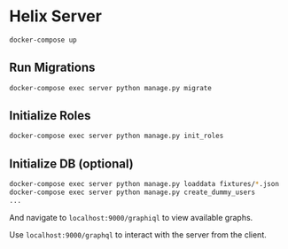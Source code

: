 # Helix Server

```bash
docker-compose up
```

## Run Migrations
```bash
docker-compose exec server python manage.py migrate 
```

## Initialize Roles
```bash
docker-compose exec server python manage.py init_roles
```

## Initialize DB (optional)
```bash
docker-compose exec server python manage.py loaddata fixtures/*.json
docker-compose exec server python manage.py create_dummy_users
...
```

And navigate to `localhost:9000/graphiql` to view available graphs.

Use `localhost:9000/graphql` to interact with the server from the client.

